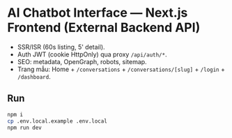 # AI Chatbot Interface — Next.js Frontend (External Backend API)

- SSR/ISR (60s listing, 5' detail).
- Auth JWT (cookie HttpOnly) qua proxy `/api/auth/*`.
- SEO: metadata, OpenGraph, robots, sitemap.
- Trang mẫu: Home + `/conversations` + `/conversations/[slug]` + `/login` + `/dashboard`.

## Run
```bash
npm i
cp .env.local.example .env.local
npm run dev
```